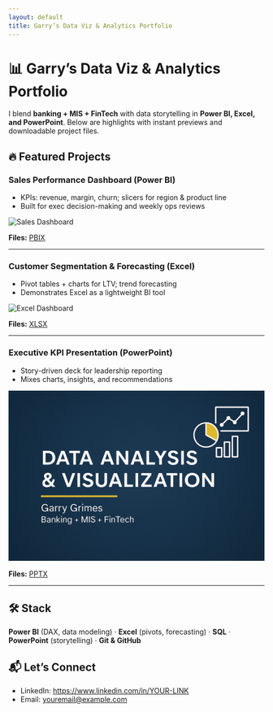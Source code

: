 ```yaml
---
layout: default
title: Garry’s Data Viz & Analytics Portfolio
---
```


# 📊 Garry’s Data Viz & Analytics Portfolio

I blend **banking + MIS + FinTech** with data storytelling in **Power BI, Excel, and PowerPoint**.
Below are highlights with instant previews and downloadable project files.

## 🔥 Featured Projects

### Sales Performance Dashboard (Power BI)
- KPIs: revenue, margin, churn; slicers for region & product line
- Built for exec decision-making and weekly ops reviews

![Sales Dashboard](/PowerBI/exports/sales_dashboard.png)

**Files:** [PBIX](/PowerBI/SalesDashboard.pbix)

---

### Customer Segmentation & Forecasting (Excel)
- Pivot tables + charts for LTV; trend forecasting
- Demonstrates Excel as a lightweight BI tool

![Excel Dashboard](/Excel/exports/cust_segmentation.png)

**Files:** [XLSX](/Excel/CustomerSegmentation.xlsx)

---

### Executive KPI Presentation (PowerPoint)
- Story-driven deck for leadership reporting
- Mixes charts, insights, and recommendations

![PPT Cover](/PowerPoint/exports/cover_slide.png)

**Files:** [PPTX](/PowerPoint/DashboardShowcase.pptx)

---

## 🛠️ Stack
**Power BI** (DAX, data modeling) · **Excel** (pivots, forecasting) · **SQL** · **PowerPoint** (storytelling) · **Git & GitHub**

## 📬 Let’s Connect
- LinkedIn: https://www.linkedin.com/in/YOUR-LINK
- Email: youremail@example.com
